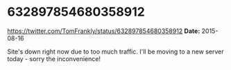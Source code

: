 # 632897854680358912
https://twitter.com/TomFrankly/status/632897854680358912
**Date:** 2015-08-16

Site's down right now due to too much traffic. I'll be moving to a new server today - sorry the inconvenience!
